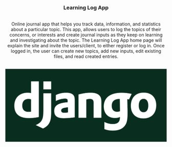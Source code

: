 ### <center> Learning Log App </center>

<br>

<center> Online journal app that helps you track data, information, and statistics about a particular topic.
This app, allows users to log the topics of their concerns, or interests and create journal inputs as they keep on learning and investigating about the topic. The Learning Log App home page will explain the site and invite the users/client, to either register or log in. Once logged in, the user can create new topics, add new inputs, edit existing files, and read created entries.</center>

<br>

<center>

![Django](ReadMe_Images/django-logo-negative.png)

</center>
